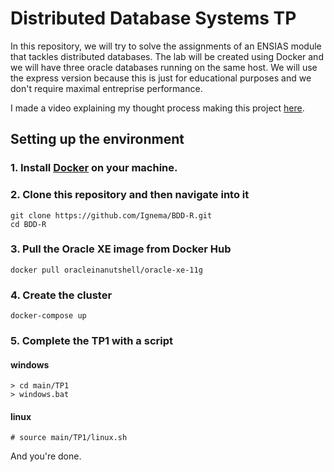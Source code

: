 # Distributed Database Systems TP

In this repository, we will try to solve the assignments of an ENSIAS module that tackles distributed databases. The lab will be created using Docker and we will have three oracle databases running on the same host. We will use the express version because this is just for educational purposes and we don't require maximal entreprise performance.

I made a video explaining my thought process making this project [here](https://youtu.be/dUPKK7q4B1U).

## Setting up the environment

### 1. Install [Docker](https://docs.docker.com/engine/install/) on your machine.

### 2. Clone this repository and then navigate into it

    git clone https://github.com/Ignema/BDD-R.git
    cd BDD-R

### 3. Pull the Oracle XE image from Docker Hub

    docker pull oracleinanutshell/oracle-xe-11g

### 4. Create the cluster

    docker-compose up

### 5. Complete the TP1 with a script

#### windows

    > cd main/TP1
    > windows.bat

#### linux

    # source main/TP1/linux.sh

And you're done.
